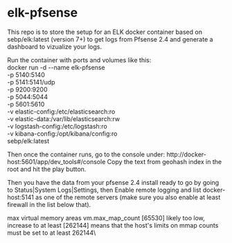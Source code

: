 # elk-pfsense
This repo is to store the setup for an ELK docker container based on sebp/elk:latest (version 7+) to get logs from Pfsense 2.4 and generate a dashboard to vizualize your logs.

Run the container with ports and volumes like this:\
docker run -d  --name elk-pfsense \
-p 5140:5140 \
-p 5141:5141/udp \
-p 9200:9200 \
-p 5044:5044 \
-p 5601:5610 \
-v elastic-config:/etc/elasticsearch:ro \
-v elastic-data:/var/lib/elasticsearch:rw \
-v logstash-config:/etc/logstash:ro \
-v kibana-config:/opt/kibana/config:ro \
sebp/elk:latest

Then once the container runs, go to the console under: http://docker-host:5601/app/dev_tools#/console
Copy the text from geohash index in the root and hit the play button.

Then you have the data from your pfsense 2.4 install ready to go by going to Status|System Logs|Settings, then Enable remote logging and list docker-host:5141 as one of the remote servers (make sure you also enable at least firewall in the list below that).

max virtual memory areas vm.max_map_count [65530] likely too low, increase to at least [262144] means that the host's limits on mmap counts must be set to at least 262144\



